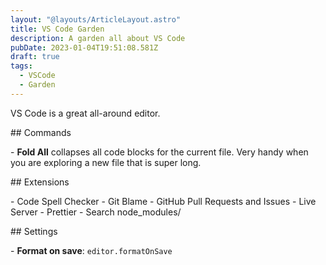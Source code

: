 ```yaml
---
layout: "@layouts/ArticleLayout.astro"
title: VS Code Garden
description: A garden all about VS Code
pubDate: 2023-01-04T19:51:08.581Z
draft: true
tags:
  - VSCode
  - Garden
---
```

V﻿S Code is a great all-around editor.

#﻿# Commands

-﻿ **Fold All** collapses all code blocks for the current file. Very handy when you are exploring a new file that is super long.

#﻿# Extensions

-﻿ Code Spell Checker
-﻿ Git Blame
-﻿ GitHub Pull Requests and Issues
-﻿ Live Server
-﻿ Prettier
-﻿ Search node_modules/

#﻿# Settings

-﻿ **Format on save**: `editor.formatOnSave`